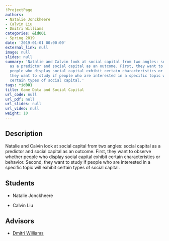 ```yaml
---
!ProjectPage
authors:
- Natalie Jonckheere
- Calvin Liu
- Dmitri Williams
categories: &id001
- Spring 2019
date: '2019-01-01 00:00:00'
external_link: null
image: null
slides: null
summary: 'Natalie and Calvin look at social capital from two angles: social capital
  as a predictor and social capital as an outcome. First, they want to observe whether
  people who display social capital exhibit certain characteristics or behavior. Second,
  they want to study if people who are interested in a specific topic will exhibit
  certain types of social capital.'
tags: *id001
title: Game Data and Social Capital
url_code: null
url_pdf: null
url_slides: null
url_video: null
weight: 10
---
```

## Description

Natalie and Calvin look at social capital from two angles: social capital as a predictor and social capital as an outcome. First, they want to observe whether people who display social capital exhibit certain characteristics or behavior. Second, they want to study if people who are interested in a specific topic will exhibit certain types of social capital.





## Students

* Natalie Jonckheere

* Calvin Liu

## Advisors

* [Dmitri Williams](../../../author/dmitri-williams)
